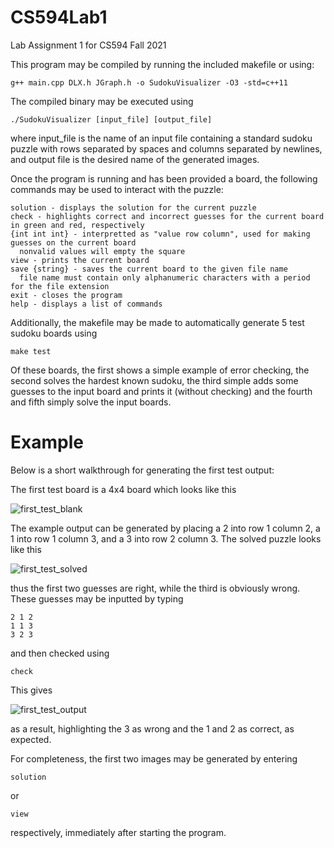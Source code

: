# CS594Lab1
Lab Assignment 1 for CS594 Fall 2021

This program may be compiled by running the included makefile or using:

```
g++ main.cpp DLX.h JGraph.h -o SudokuVisualizer -O3 -std=c++11
```

The compiled binary may be executed using

```
./SudokuVisualizer [input_file] [output_file]
```

where input_file is the name of an input file containing a standard sudoku puzzle with rows separated by spaces and columns separated by newlines, and output file is the desired name of the generated images.

Once the program is running and has been provided a board, the following commands may be used to interact with the puzzle:

```
solution - displays the solution for the current puzzle
check - highlights correct and incorrect guesses for the current board in green and red, respectively
{int int int} - interpretted as "value row column", used for making guesses on the current board
  nonvalid values will empty the square
view - prints the current board
save {string} - saves the current board to the given file name
  file name must contain only alphanumeric characters with a period for the file extension
exit - closes the program
help - displays a list of commands
```

Additionally, the makefile may be made to automatically generate 5 test sudoku boards using

```
make test
```

Of these boards, the first shows a simple example of error checking, the second solves the hardest known sudoku, the third simple adds some guesses to the input board and prints it (without checking) and the fourth and fifth simply solve the input boards.

# Example
Below is a short walkthrough for generating the first test output:

The first test board is a 4x4 board which looks like this

![first_test_blank](https://user-images.githubusercontent.com/79170630/135031018-92896b1f-c762-41c8-a391-6d6a69a69c4d.jpg)

The example output can be generated by placing a 2 into row 1 column 2, a 1 into row 1 column 3, and a 3 into row 2 column 3. The solved puzzle looks like this

![first_test_solved](https://user-images.githubusercontent.com/79170630/135031189-9ec8e4d7-9c81-42d2-8644-7a9c8872e9b8.jpg)

thus the first two guesses are right, while the third is obviously wrong. These guesses may be inputted by typing
```
2 1 2
1 1 3
3 2 3
```
and then checked using 
```
check
```
This gives 

![first_test_output](https://user-images.githubusercontent.com/79170630/135031354-5ad5d1f6-153c-4e6a-a021-50f2d3c863cf.jpg)

as a result, highlighting the 3 as wrong and the 1 and 2 as correct, as expected.

For completeness, the first two images may be generated by entering
```
solution
```
or
```
view
```
respectively, immediately after starting the program.
